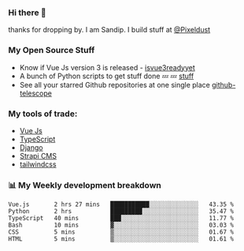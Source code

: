 ### Hi there 👋

thanks for dropping by.
I am Sandip. I build stuff at [@Pixeldust](github.com/pixeldust-in/)

###  **My Open Source Stuff**

 - Know if Vue Js version 3 is released -  [isvue3readyyet](https://github.com/sandiprb/isvue3readyyet)
 - A bunch of Python scripts to get stuff done 💤 💤 [stuff](https://github.com/sandiprb/stuff)
 - See all your starred Github repositories at one single place [github-telescope](https://github.com/sandiprb/github-telescope)



###  **My tools of trade:**
 - [Vue Js](https://github.com/vuejs/vue/)
 - [TypeScript](https://github.com/microsoft/TypeScript)
 - [Django](github.com/django/django)
 - [Strapi CMS](github.com/strapi/strapi)
 - [tailwindcss](https://github.com/tailwindlabs/tailwindcss)


###  📊 **My Weekly development breakdown**
<!--START_SECTION:waka-->

```text
Vue.js       2 hrs 27 mins   ███████████░░░░░░░░░░░░░░   43.35 %
Python       2 hrs           █████████░░░░░░░░░░░░░░░░   35.47 %
TypeScript   40 mins         ███░░░░░░░░░░░░░░░░░░░░░░   11.77 %
Bash         10 mins         ▓░░░░░░░░░░░░░░░░░░░░░░░░   03.03 %
CSS          5 mins          ▒░░░░░░░░░░░░░░░░░░░░░░░░   01.67 %
HTML         5 mins          ▒░░░░░░░░░░░░░░░░░░░░░░░░   01.61 %
```

<!--END_SECTION:waka-->
